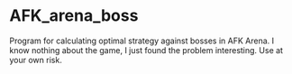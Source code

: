 # AFK_arena_boss
Program for calculating optimal strategy against bosses in AFK Arena.
I know nothing about the game, I just found the problem interesting.
Use at your own risk.
